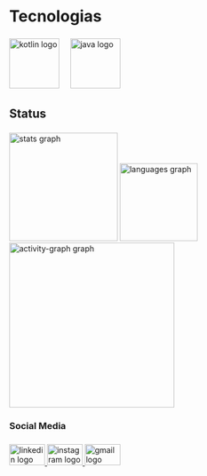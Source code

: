 <h1 align="left">Tecnologias</h2>

###

<div align="left">
  <img src="https://cdn.jsdelivr.net/gh/devicons/devicon/icons/kotlin/kotlin-plain-wordmark.svg" height="90" alt="kotlin logo"  />
  <img width="12" />
  <img src="https://cdn.jsdelivr.net/gh/devicons/devicon/icons/java/java-original-wordmark.svg" height="90" alt="java logo"  />
</div>

###

<h2 align="left">Status</h2>

###

<div align="left">
  <img src="https://github-readme-stats.vercel.app/api?username=FelipeMendes21&hide_title=false&hide_rank=true&show_icons=true&include_all_commits=false&count_private=false&disable_animations=false&theme=github_dark&locale=pt-br&hide_border=true&order=1" height="195" alt="stats graph"  />
  <img src="https://github-readme-stats.vercel.app/api/top-langs?username=FelipeMendes21&locale=pt-br&hide_title=false&layout=compact&card_width=320&langs_count=5&theme=github_dark&hide_border=true&order=2" height="140" alt="languages graph"  />
  <img src="https://github-readme-activity-graph.vercel.app/graph?username=FelipeMendes21&radius=16&theme=github-dark&area=false&order=5&hide_border=true&hide_title=true" height="297" alt="activity-graph graph"  />
</div>

###


###

<h3 align="left">Social Media</h3>

###

<div align="left">
  <a href="www.linkedin.com/in/felipe-mendes-b46213282" target="_blank">
    <img src="https://raw.githubusercontent.com/maurodesouza/profile-readme-generator/master/src/assets/icons/social/linkedin/default.svg" width="64" height="38" alt="linkedin logo"  />
  </a>
  <a href="https://www.instagram.com/lipemends_/" target="_blank">
    <img src="https://raw.githubusercontent.com/maurodesouza/profile-readme-generator/master/src/assets/icons/social/instagram/default.svg" width="64" height="38" alt="instagram logo"  />
  </a>
  <a href="lipe.mendes200@gmail,com" target="_blank">
    <img src="https://raw.githubusercontent.com/maurodesouza/profile-readme-generator/master/src/assets/icons/social/gmail/default.svg" width="64" height="38" alt="gmail logo"  />
  </a>
</div>

###
